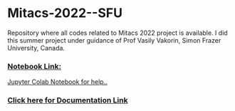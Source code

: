# Mitacs-2022--SFU
Repository where all codes related to Mitacs 2022 project is available. I did this summer project under guidance of Prof Vasily Vakorin, Simon Frazer University, Canada.
<br> 
<a href="https://drive.google.com/file/d/1ByU-nmwgKmn5UhQDnckyeUgf-0iNWjt1/view?usp=sharing"><h3> Notebook Link:</h3>Jupyter Colab Notebook for help..</a> <br> 
<a href="https://docs.google.com/document/d/1LdglJGt9YmNAkBuByIGGt6Lr25pFROa8/edit?usp=sharing"> <h3> Click here for Documentation Link</h3> </a>
